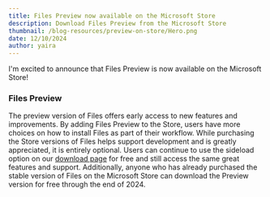 ```yaml
---
title: Files Preview now available on the Microsoft Store
description: Download Files Preview from the Microsoft Store
thumbnail: /blog-resources/preview-on-store/Hero.png
date: 12/10/2024
author: yaira
---
```


I'm excited to announce that Files Preview is now available on the Microsoft Store!

### Files Preview

The preview version of Files offers early access to new features and improvements. By adding Files Preview to the Store, users have more choices on how to install Files as part of their workflow. While purchasing the Store versions of Files helps support development and is greatly appreciated, it is entirely optional. Users can continue to use the sideload option on our [download page](/download/) for free and still access the same great features and support. Additionally, anyone who has already purchased the stable version of Files on the Microsoft Store can download the Preview version for free through the end of 2024.